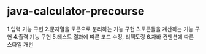 # java-calculator-precourse

1.입력 기능 구현
2.문자열을 토큰으로 분리하는 기능 구현
3.토큰들을 계산하는 기능 구현
4.출력 기능 구현
5.테스트 결과에 따른 코드 수정, 리팩토링
6.자바 컨벤션에 따른 스타일 개선